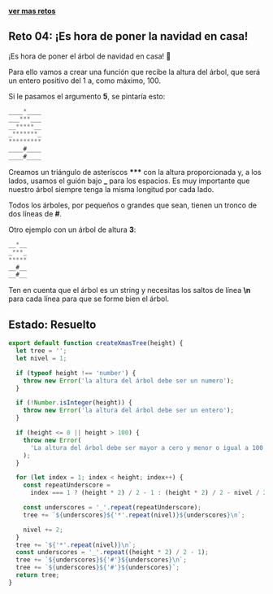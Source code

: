 [**ver mas retos**](../../README.md)

## Reto 04: ¡Es hora de poner la navidad en casa!

¡Es hora de poner el árbol de navidad en casa! 🎄

Para ello vamos a crear una función que recibe la altura del árbol, que será un entero positivo del 1 a, como máximo, 100.

Si le pasamos el argumento **5**, se pintaría esto:

```js
____*____
___***___
__*****__
_*******_
*********
____#____
____#____
```

Creamos un triángulo de asteríscos **\*\*\*** con la altura proporcionada y, a los lados, usamos el guión bajo **\_** para los espacios. Es muy importante que nuestro árbol siempre tenga la misma longitud por cada lado.

Todos los árboles, por pequeños o grandes que sean, tienen un tronco de dos líneas de **#**.

Otro ejemplo con un árbol de altura **3**:

```js
__*__
_***_
*****
__#__
__#__
```

Ten en cuenta que el árbol es un string y necesitas los saltos de línea **\n** para cada línea para que se forme bien el árbol.

## Estado: Resuelto

```js
export default function createXmasTree(height) {
  let tree = '';
  let nivel = 1;

  if (typeof height !== 'number') {
    throw new Error('la altura del árbol debe ser un numero');
  }

  if (!Number.isInteger(height)) {
    throw new Error('la altura del árbol debe ser un entero');
  }

  if (height <= 0 || height > 100) {
    throw new Error(
      'La altura del árbol debe ser mayor a cero y menor o igual a 100',
    );
  }

  for (let index = 1; index < height; index++) {
    const repeatUnderscore =
      index === 1 ? (height * 2) / 2 - 1 : (height * 2) / 2 - nivel / 2;

    const underscores = '_'.repeat(repeatUnderscore);
    tree += `${underscores}${'*'.repeat(nivel)}${underscores}\n`;

    nivel += 2;
  }
  tree += `${'*'.repeat(nivel)}\n`;
  const underscores = '_'.repeat((height * 2) / 2 - 1);
  tree += `${underscores}${'#'}${underscores}\n`;
  tree += `${underscores}${'#'}${underscores}`;
  return tree;
}
```
